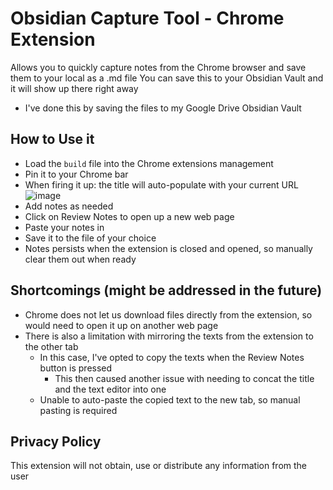 # Obsidian Capture Tool - Chrome Extension

Allows you to quickly capture notes from the Chrome browser and save them to your local as a .md file
You can save this to your Obsidian Vault and it will show up there right away
- I've done this by saving the files to my Google Drive Obsidian Vault

## How to Use it
- Load the `build` file into the Chrome extensions management
- Pin it to your Chrome bar
- When firing it up: the title will auto-populate with your current URL
![image](https://github.com/ShawnSomething/ObsidianWebCaptureExtension/assets/107730112/d3c5fd39-e99c-4fd4-864e-0106bb54863d)
- Add notes as needed
- Click on Review Notes to open up a new web page
- Paste your notes in
- Save it to the file of your choice
- Notes persists when the extension is closed and opened, so manually clear them out when ready


## Shortcomings (might be addressed in the future)
- Chrome does not let us download files directly from the extension, so would need to open it up on another web page
- There is also a limitation with mirroring the texts from the extension to the other tab
  - In this case, I've opted to copy the texts when the Review Notes button is pressed
      - This then caused another issue with needing to concat the title and the text editor into one
  - Unable to auto-paste the copied text to the new tab, so manual pasting is required

## Privacy Policy
This extension will not obtain, use or distribute any information from the user
